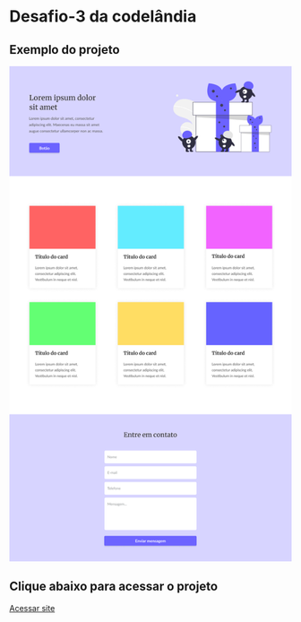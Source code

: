 # Desafio-3 da codelândia

## Exemplo do projeto
<img src="image/One page - Home.png" alt="exemplo">

## Clique abaixo para acessar o projeto
<a href="https://kaykes8.github.io/Desafio-3/">Acessar site</a>